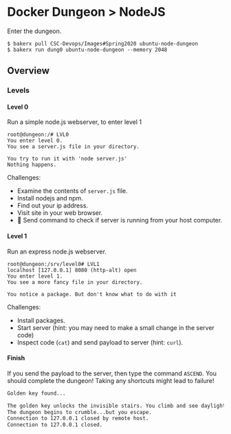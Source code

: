 # Docker Dungeon > NodeJS

Enter the dungeon.

```
$ bakerx pull CSC-Devops/Images#Spring2020 ubuntu-node-dungeon
$ bakerx run dung0 ubuntu-node-dungeon --memory 2048
```

## Overview

### Levels

#### Level 0

Run a simple node.js webserver, to enter level 1

```
root@dungeon:/# LVL0
You enter level 0.
You see a server.js file in your directory.

You try to run it with 'node server.js'
Nothing happens.

```

Challenges:

* Examine the contents of `server.js` file.
* Install nodejs and npm.
* Find out your ip address.
* Visit site in your web browser.
* 🔮 Send command to check if server is running from your host computer.

#### Level 1

Run an express node.js webserver.

```
root@dungeon:/srv/level0# LVL1
localhost [127.0.0.1] 8080 (http-alt) open
You enter level 1.
You see a more fancy file in your directory.

You notice a package. But don't know what to do with it

```

Challenges:

* Install packages.
* Start server (hint: you may need to make a small change in the server code)
* Inspect code (`cat`) and send payload to server (hint: `curl`).

#### Finish

If you send the payload to the server, then type the command `ASCEND`. You should complete the dungeon! Taking any shortcuts might lead to failure!

```bash
Golden key found...

The golden key unlocks the invisible stairs. You climb and see daylight.
The dungeon begins to crumble...but you escape.
Connection to 127.0.0.1 closed by remote host.
Connection to 127.0.0.1 closed.
```




